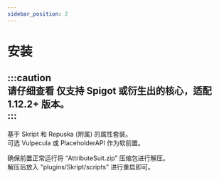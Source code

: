```yaml
---
sidebar_position: 2
---
```


# 安装

:::caution  
请仔细查看
仅支持 Spigot 或衍生出的核心，适配 1.12.2+ 版本。  
:::
----------
基于 Skript 和 Repuska (附属) 的属性套装。  
可选 Vulpecula 或 PlaceholderAPI 作为软前置。  

确保前置正常运行将 “AttributeSuit.zip” 压缩包进行解压。      
解压后放入 "plugins/Skript/scripts" 进行重启即可。  
